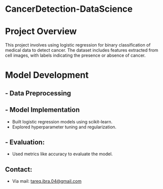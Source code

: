 # CancerDetection-DataScience

# Project Overview
This project involves using logistic regression for binary classification of medical data to detect cancer. The dataset includes features extracted from cell images, with labels indicating the presence or absence of cancer.

# Model Development
## - Data Preprocessing

## - Model Implementation
- Built logistic regression models using scikit-learn.
- Explored hyperparameter tuning and regularization.
  
## - Evaluation:
- Used metrics like accuracy to evaluate the model.

## Contact:
- Via mail: tareq.ibra.04@gmail.com
